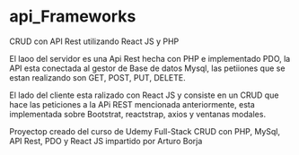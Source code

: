 # api_Frameworks

CRUD con API Rest utilizando React JS y PHP

El laoo del servidor es una Api Rest hecha con PHP e implementado PDO, la API esta conectada al gestor de Base de datos Mysql, las petiiones que se estan realizando son GET, POST, PUT, DELETE.

El lado del cliente esta ralizado con React JS y consiste en un CRUD que hace las peticiones a la APi REST mencionada anteriormente, esta implementada sobre Bootstrat, reactstrap, axios y ventanas modales.

Proyectop creado del curso de Udemy Full-Stack CRUD con PHP, MySql, API Rest, PDO y React JS impartido por Arturo Borja
